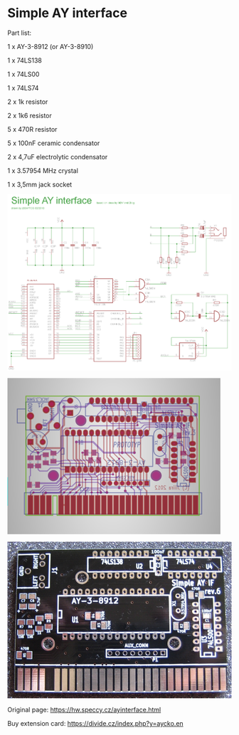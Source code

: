 # Simple AY interface

Part list:

1 x AY-3-8912 (or AY-3-8910)

1 x 74LS138

1 x 74LS00

1 x 74LS74

2 x 1k resistor

2 x 1k6 resistor

5 x 470R resistor

5 x 100nF ceramic condensator

2 x 4,7uF electrolytic condensator

1 x 3.57954 MHz crystal

1 x 3,5mm jack socket


![image](/AY/ay-interface.png)

![image](/AY/gerber.png)

![image](/AY/n_AYDPS.jpg)


Original page: https://hw.speccy.cz/ayinterface.html

Buy extension card: https://divide.cz/index.php?y=aycko.en
